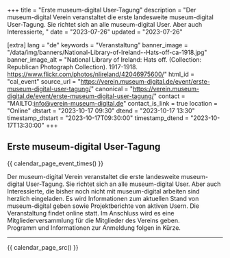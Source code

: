 +++
title = "Erste museum-digital User-Tagung"
description = "Der museum-digital Verein veranstaltet die erste landesweite museum-digital User-Tagung. Sie richtet sich an alle museum-digital User. Aber auch Interessierte, "
date = "2023-07-26"
updated = "2023-07-26"

[extra]
lang = "de"
keywords = "Veranstaltung"
banner_image = "/data/img/banners/National-Library-of-Ireland--Hats-off-ca-1918.jpg"
banner_image_alt = "National Library of Ireland:  Hats off. (Collection: Republican Photograph Collection). 1917-1918. https://www.flickr.com/photos/nlireland/42046975600/"
html_id = "cal_event"
source_url = "https://verein.museum-digital.de/event/erste-museum-digital-user-tagung/"
canonical = "https://verein.museum-digital.de/event/erste-museum-digital-user-tagung/"
contact = "MAILTO:info@verein-museum-digital.de"
contact_is_link = true
location = "Online"
dtstart = "2023-10-17 09:30"
dtend = "2023-10-17 13:30"
timestamp_dtstart = "2023-10-17T09:30:00"
timestamp_dtend = "2023-10-17T13:30:00"
+++

## Erste museum-digital User-Tagung

{{ calendar_page_event_times() }}

Der museum-digital Verein veranstaltet die erste landesweite museum-digital User-Tagung. Sie richtet sich an alle museum-digital User. Aber auch Interessierte, die bisher noch nicht mit museum-digital arbeiten sind herzlich eingeladen. Es wird Informationen zum aktuellen Stand von museum-digital geben sowie Projektberichte von aktiven Usern. Die Veranstaltung findet online statt. Im Anschluss wird es eine Mitgliederversammlung für die Mitglieder des Vereins geben. <br />
Programm und Informationen zur Anmeldung folgen in Kürze.

----

{{ calendar_page_src() }}